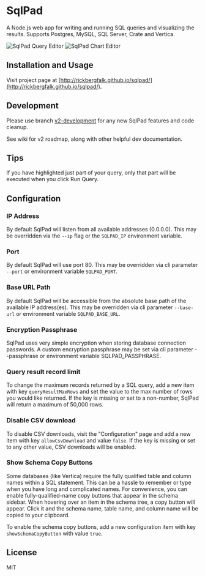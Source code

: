 # SqlPad

A Node.js web app for writing and running SQL queries and visualizing the results. Supports Postgres, MySQL, SQL Server, Crate and Vertica.

![SqlPad Query Editor](http://rickbergfalk.github.io/sqlpad/images/screenshots/query-editor.png)
![SqlPad Chart Editor](http://rickbergfalk.github.io/sqlpad/images/screenshots/chart-line.png)

## Installation and Usage

Visit project page at [http://rickbergfalk.github.io/sqlpad/](http://rickbergfalk.github.io/sqlpad/).


## Development

Please use branch [v2-development](https://github.com/rickbergfalk/sqlpad/tree/v2-devlopment) for any new SqlPad features and code cleanup. 

See wiki for v2 roadmap, along with other helpful dev documentation.


## Tips

If you have highlighted just part of your query, only that part will be executed when you click Run Query.

## Configuration

### IP Address

By default SqlPad will listen from all available addresses (0.0.0.0). This may be overridden via the `--ip` flag or the `SQLPAD_IP` environment variable.

### Port

By default SqlPad will use port 80. This may be overridden via cli parameter `--port` or environment variable `SQLPAD_PORT`.

### Base URL Path

By default SqlPad will be accessible from the absolute base path of the available IP address(es). This may be overridden via cli parameter `--base-url` or environment variable `SQLPAD_BASE_URL`.

### Encryption Passphrase 

SqlPad uses very simple encryption when storing database connection passwords. A custom encryption passphrase may be set via cli parameter --passphrase or environment variable SQLPAD_PASSPHRASE.

### Query result record limit
To change the maximum records returned by a SQL query, add a new item with key `queryResultMaxRows` and set the value to the max number of rows you would like returned. If the key is missing or set to a non-number, SqlPad will return a maximum of 50,000 rows.

### Disable CSV download
To disable CSV downloads, visit the "Configuration" page and add a new item with key `allowCsvDownload` and value `false`. If the key is missing or set to any other value, CSV downloads will be enabled.

### Show Schema Copy Buttons
Some databases (like Vertica) require the fully qualified table and column names
within a SQL statement. This can be a hassle to remember or type when you have long and complicated names. For convenience, you can enable fully-qualified-name copy buttons that appear in the schema sidebar. When hovering over an item in the schema tree, a copy button will appear. Click it and the schema name, table name, and column name will be copied to your clipboard.

To enable the schema copy buttons, add a new configuration item with key `showSchemaCopyButton` with value `true`.


## License 

MIT
